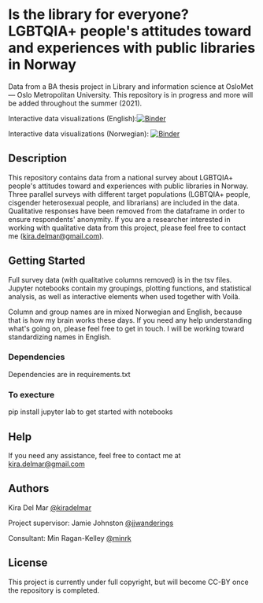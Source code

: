 # Is the library for everyone? LGBTQIA+ people's attitudes toward and experiences with public libraries in Norway

Data from a BA thesis project in Library and information science at OsloMet — Oslo Metropolitan University. This repository is in progress and more will be added throughout the summer (2021). 

Interactive data visualizations (English):[![Binder](https://mybinder.org/badge_logo.svg)](https://mybinder.org/v2/gh/kiradelmar/Bibliotek-for-alle/HEAD?urlpath=voila%2Frender%2FInteractiveVenn.ipynb)

Interactive data visualizations (Norwegian): [![Binder](https://mybinder.org/badge_logo.svg)](https://mybinder.org/v2/gh/kiradelmar/Bibliotek-for-alle/HEAD?urlpath=voila%2Frender%2FWidgets.ipynb)

## Description

This repository contains data from a national survey about LGBTQIA+ people's attitudes toward and experiences with public libraries in Norway. Three parallel surveys with different target populations (LGBTQIA+ people, cisgender heterosexual people, and librarians) are included in the data. Qualitative responses have been removed from the dataframe in order to ensure respondents' anonymity. If you are a researcher interested in working with qualitative data from this project, please feel free to contact me (kira.delmar@gmail.com). 

## Getting Started

Full survey data (with qualitative columns removed) is in the tsv files. Jupyter notebooks contain my groupings, plotting functions, and statistical analysis, as well as interactive elements when used together with Voilà. 

Column and group names are in mixed Norwegian and English, because that is how my brain works these days. If you need any help understanding what's going on, please feel free to get in touch. I will be working toward standardizing names in English. 

### Dependencies

Dependencies are in requirements.txt

### To execture

pip install jupyter lab to get started with notebooks

## Help

If you need any assistance, feel free to contact me at kira.delmar@gmail.com

## Authors

Kira Del Mar 
[@kiradelmar](https://twitter.com/kiradelmar)

Project supervisor: Jamie Johnston
[@jjwanderings](https://twitter.com/jjwanderings)

Consultant: Min Ragan-Kelley
[@minrk](https://twitter.com/minrk)

## License

This project is currently under full copyright, but will become CC-BY once the repository is completed. 

